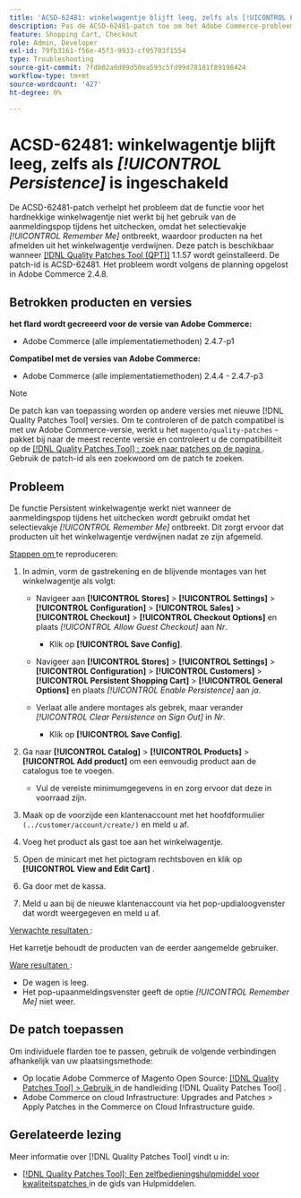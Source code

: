 ```yaml
---
title: 'ACSD-62481: winkelwagentje blijft leeg, zelfs als [!UICONTROL Persistence] is ingeschakeld'
description: Pas de ACSD-62481-patch toe om het Adobe Commerce-probleem op te lossen waarbij de functie voor het hardnekkige winkelwagentje mislukt tijdens het gebruik van de aanmeldingspop tijdens het uitchecken.
feature: Shopping Cart, Checkout
role: Admin, Developer
exl-id: 79fb3161-f56e-45f3-9933-cf95703f1554
type: Troubleshooting
source-git-commit: 7fdb02a6d89d50ea593c5fd99d78101f89198424
workflow-type: tm+mt
source-wordcount: '427'
ht-degree: 0%

---
```


# ACSD-62481: winkelwagentje blijft leeg, zelfs als *[!UICONTROL Persistence]* is ingeschakeld

De ACSD-62481-patch verhelpt het probleem dat de functie voor het hardnekkige winkelwagentje niet werkt bij het gebruik van de aanmeldingspop tijdens het uitchecken, omdat het selectievakje *[!UICONTROL Remember Me]* ontbreekt, waardoor producten na het afmelden uit het winkelwagentje verdwijnen. Deze patch is beschikbaar wanneer [[!DNL Quality Patches Tool (QPT)]](/help/tools/quality-patches-tool/quality-patches-tool-to-self-serve-quality-patches.md) 1.1.57 wordt geïnstalleerd. De patch-id is ACSD-62481. Het probleem wordt volgens de planning opgelost in Adobe Commerce 2.4.8.

## Betrokken producten en versies

**het flard wordt gecreeerd voor de versie van Adobe Commerce:**

* Adobe Commerce (alle implementatiemethoden) 2.4.7-p1

**Compatibel met de versies van Adobe Commerce:**

* Adobe Commerce (alle implementatiemethoden) 2.4.4 - 2.4.7-p3

>[!NOTE]
>
>De patch kan van toepassing worden op andere versies met nieuwe [!DNL Quality Patches Tool] versies. Om te controleren of de patch compatibel is met uw Adobe Commerce-versie, werkt u het `magento/quality-patches` -pakket bij naar de meest recente versie en controleert u de compatibiliteit op de [[!DNL Quality Patches Tool] : zoek naar patches op de pagina ](https://experienceleague.adobe.com/tools/commerce-quality-patches/index.html?lang=nl-NL) . Gebruik de patch-id als een zoekwoord om de patch te zoeken.

## Probleem

De functie Persistent winkelwagentje werkt niet wanneer de aanmeldingspop tijdens het uitchecken wordt gebruikt omdat het selectievakje *[!UICONTROL Remember Me]* ontbreekt. Dit zorgt ervoor dat producten uit het winkelwagentje verdwijnen nadat ze zijn afgemeld.

<u> Stappen om </u> te reproduceren:

1. In admin, vorm de gastrekening en de blijvende montages van het winkelwagentje als volgt:

   * Navigeer aan **[!UICONTROL Stores]** > **[!UICONTROL Settings]** > **[!UICONTROL Configuration]** > **[!UICONTROL Sales]** > **[!UICONTROL Checkout]** > **[!UICONTROL Checkout Options]** en plaats *[!UICONTROL Allow Guest Checkout]* aan *Nr*.

      * Klik op **[!UICONTROL Save Config]**.

   * Navigeer aan **[!UICONTROL Stores]** > **[!UICONTROL Settings]** > **[!UICONTROL Configuration]** > **[!UICONTROL Customers]** > **[!UICONTROL Persistent Shopping Cart]** > **[!UICONTROL General Options]** en plaats *[!UICONTROL Enable Persistence]* aan *ja*.
   * Verlaat alle andere montages als gebrek, maar verander *[!UICONTROL Clear Persistence on Sign Out]* in *Nr*.

      * Klik op **[!UICONTROL Save Config]**.

1. Ga naar **[!UICONTROL Catalog]** > **[!UICONTROL Products]** > **[!UICONTROL Add product]** om een eenvoudig product aan de catalogus toe te voegen.

   * Vul de vereiste minimumgegevens in en zorg ervoor dat deze in voorraad zijn.

1. Maak op de voorzijde een klantenaccount met het hoofdformulier `(../customer/account/create/)` en meld u af.
1. Voeg het product als gast toe aan het winkelwagentje.
1. Open de minicart met het pictogram rechtsboven en klik op **[!UICONTROL View and Edit Cart]** .
1. Ga door met de kassa.
1. Meld u aan bij de nieuwe klantenaccount via het pop-updialoogvenster dat wordt weergegeven en meld u af.

<u> Verwachte resultaten </u>:

Het karretje behoudt de producten van de eerder aangemelde gebruiker.

<u> Ware resultaten </u>:

* De wagen is leeg.
* Het pop-upaanmeldingsvenster geeft de optie *[!UICONTROL Remember Me]* niet weer.

## De patch toepassen

Om individuele flarden toe te passen, gebruik de volgende verbindingen afhankelijk van uw plaatsingsmethode:

* Op locatie Adobe Commerce of Magento Open Source: [[!DNL Quality Patches Tool] > Gebruik ](/help/tools/quality-patches-tool/usage.md) in de handleiding [!DNL Quality Patches Tool] .
* Adobe Commerce on cloud Infrastructure: Upgrades and Patches > Apply Patches in the Commerce on Cloud Infrastructure guide.

## Gerelateerde lezing

Meer informatie over [!DNL Quality Patches Tool] vindt u in:

* [[!DNL Quality Patches Tool]: Een zelfbedieningshulpmiddel voor kwaliteitspatches ](/help/tools/quality-patches-tool/quality-patches-tool-to-self-serve-quality-patches.md) in de gids van Hulpmiddelen.

